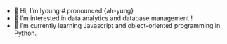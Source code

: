 - 👋 Hi, I’m Iyoung # pronounced {ah-yung}
- 👀 I’m interested in data analytics and database management !
- 🌱 I’m currently learning Javascript and object-oriented programming in Python.
